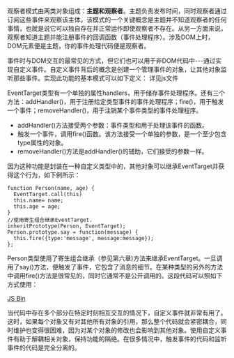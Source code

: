 
观察者模式由两类对象组成：**主题和观察者**。主题负责发布时间，同时观察者通过订阅这些事件来观察该主体。该模式的一个关键概念是主题并不知道观察者的任何事情，也就是说它可以独自存在并正常运作即使观察者不存在。从另一方面来说，观察者知道主题并能注册事件的回调函数（事件处理程序）。涉及DOM上时，DOM元素便是主题，你的事件处理代码便是观察者。

事件时与DOM交互的最常见的方式，但它们也可以用于非DOM代码中---通过实现自定义事件。自定义事件背后的概念是创建一个管理事件的对象，让其他对象监听那些事件。实现此功能的基本模式可以如下定义：
详见js文件

EventTarget类型有一个单独的属性handlers，用于储存事件处理程序。还有三个方法：addHandler()，用于注册给定类型事件的事件处理程序；fire()，用于触发一个事件；removeHandler()，用于注销某个事件类型的事件处理程序。
> 
- addHandler()方法接受两个参数：事件类型和用于处理该事件的函数。
- 触发一个事件，调用fire()函数。该方法接受一个单独的参数，是一个至少包含type属性的对象。
- removeHandler()方法是addHandler()的辅助，它们接受的参数一样。

因为这种功能是封装在一种自定义类型中的，其他对象可以继承EventTarget并获得这个行为，如下例所示：

    function Person(name, age) {
      EventTarget.call(this)
      this.name= name;
      this.age = age;
    }
    //使用寄生组合继承EventTarget.
    inheritPrototype(Person, EventTarget);
    Person.prototype.say = function(message) {
      this.fire({type:'message', message:message});
    };

Person类型使用了寄生组合继承（参见第六章)方法来继承EventTarget。一旦调用了say()方法，便触发了事件，它包含了消息的细节。在某种类型的另外的方法中调用fire()方法是很常见的，同时它通常不是公开调用的。这段代码可以照如下方式使用：

[JS Bin](http://jsbin.com/zucoyobaxu/edit?html,console,output)

当代码中存在多个部分在特定时刻相互交互的情况下，自定义事件就非常有用了。这时，如果每个对象又有对其他所有对象的引用，那么整个代码就会紧密耦合，同时维护也变得很困难，因为对某个对象的修改也会影响到其他对象。使用自定义事件有助于解耦相关对象，保持功能的隔绝。在很多情况中，触发事件的代码和监听事件的代码是完全分离的。

